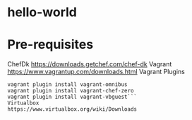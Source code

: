 # hello-world

# Pre-requisites
ChefDk
  https://downloads.getchef.com/chef-dk
Vagrant
  https://www.vagrantup.com/downloads.html
Vagrant Plugins
  ```vagrant plugin install vagrant-berkshelf
  vagrant plugin install vagrant-omnibus
  vagrant plugin install vagrant-chef-zero
  vagrant plugin install vagrant-vbguest```
Virtualbox
  https://www.virtualbox.org/wiki/Downloads

